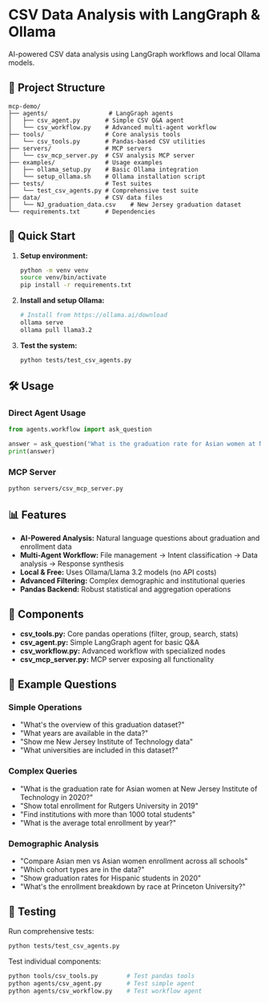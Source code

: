 # CSV Data Analysis with LangGraph & Ollama

AI-powered CSV data analysis using LangGraph workflows and local Ollama models.

## 📁 Project Structure

```
mcp-demo/
├── agents/                 # LangGraph agents
│   ├── csv_agent.py       # Simple CSV Q&A agent
│   └── csv_workflow.py    # Advanced multi-agent workflow
├── tools/                 # Core analysis tools
│   └── csv_tools.py       # Pandas-based CSV utilities
├── servers/               # MCP servers
│   └── csv_mcp_server.py  # CSV analysis MCP server
├── examples/              # Usage examples
│   ├── ollama_setup.py    # Basic Ollama integration
│   └── setup_ollama.sh    # Ollama installation script
├── tests/                 # Test suites
│   └── test_csv_agents.py # Comprehensive test suite
├── data/                  # CSV data files
│   └── NJ_graduation_data.csv    # New Jersey graduation dataset
└── requirements.txt       # Dependencies
```

## 🚀 Quick Start

1. **Setup environment:**
   ```bash
   python -m venv venv
   source venv/bin/activate
   pip install -r requirements.txt
   ```

2. **Install and setup Ollama:**
   ```bash
   # Install from https://ollama.ai/download
   ollama serve
   ollama pull llama3.2
   ```

3. **Test the system:**
   ```bash
   python tests/test_csv_agents.py
   ```

## 🛠️ Usage

### Direct Agent Usage
```python
from agents.workflow import ask_question

answer = ask_question("What is the graduation rate for Asian women at New Jersey Institute of Technology in 2020?", "data/NJ_graduation_data.csv")
print(answer)
```

### MCP Server
```bash
python servers/csv_mcp_server.py
```

## 📊 Features

- **AI-Powered Analysis:** Natural language questions about graduation and enrollment data
- **Multi-Agent Workflow:** File management → Intent classification → Data analysis → Response synthesis
- **Local & Free:** Uses Ollama/Llama 3.2 models (no API costs)
- **Advanced Filtering:** Complex demographic and institutional queries
- **Pandas Backend:** Robust statistical and aggregation operations

## 🔧 Components

- **csv_tools.py:** Core pandas operations (filter, group, search, stats)
- **csv_agent.py:** Simple LangGraph agent for basic Q&A
- **csv_workflow.py:** Advanced workflow with specialized nodes
- **csv_mcp_server.py:** MCP server exposing all functionality

## 📝 Example Questions

### Simple Operations
- "What's the overview of this graduation dataset?"
- "What years are available in the data?"
- "Show me New Jersey Institute of Technology data"
- "What universities are included in this dataset?"

### Complex Queries
- "What is the graduation rate for Asian women at New Jersey Institute of Technology in 2020?"
- "Show total enrollment for Rutgers University in 2019"
- "Find institutions with more than 1000 total students"
- "What is the average total enrollment by year?"

### Demographic Analysis
- "Compare Asian men vs Asian women enrollment across all schools"
- "Which cohort types are in the data?"
- "Show graduation rates for Hispanic students in 2020"
- "What's the enrollment breakdown by race at Princeton University?"

## 🧪 Testing

Run comprehensive tests:
```bash
python tests/test_csv_agents.py
```

Test individual components:
```bash
python tools/csv_tools.py        # Test pandas tools
python agents/csv_agent.py       # Test simple agent
python agents/csv_workflow.py    # Test workflow agent
```
